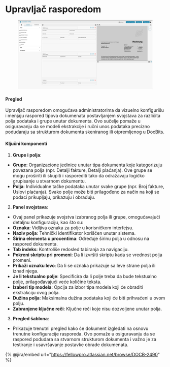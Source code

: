 # Upravljač rasporedom

<figure><img src="../../../../.gitbook/assets/Bildschirmfoto 2024-05-08 um 08.46.24.png" alt=""><figcaption></figcaption></figure>

#### Pregled

Upravljač rasporedom omogućava administratorima da vizuelno konfigurišu i menjaju raspored tipova dokumenata postavljanjem svojstava za različita polja podataka i grupe unutar dokumenta. Ovo sučelje pomaže u osiguravanju da se modeli ekstrakcije i ručni unos podataka precizno podudaraju sa strukturom dokumenta skeniranog ili otpremljenog u DocBits.

#### Ključni komponenti

1. **Grupe i polja**:
* **Grupe**: Organizacione jedinice unutar tipa dokumenta koje kategorizuju povezana polja (npr. Detalji fakture, Detalji plaćanja). Ove grupe se mogu proširiti ili skupiti i rasporediti tako da odražavaju logičko grupisanje u stvarnom dokumentu.
* **Polja**: Individualne tačke podataka unutar svake grupe (npr. Broj fakture, Uslovi plaćanja). Svako polje može biti prilagođeno za način na koji se podaci prikupljaju, prikazuju i obrađuju.
2. **Panel svojstava**:
* Ovaj panel prikazuje svojstva izabranog polja ili grupe, omogućavajući detaljnu konfiguraciju, kao što su:
* **Oznaka**: Vidljiva oznaka za polje u korisničkom interfejsu.
* **Naziv polja**: Tehnički identifikator korišćen unutar sistema.
* **Širina elementa u procentima**: Određuje širinu polja u odnosu na raspored dokumenta.
* **Tab indeks**: Kontroliše redosled tabiranja za navigaciju.
* **Pokreni skriptu pri promeni**: Da li izvršiti skriptu kada se vrednost polja promeni.
* **Prikaži oznaku levo**: Da li se oznaka prikazuje sa leve strane polja ili iznad njega.
* **Je li tekstualno polje**: Specificira da li polje treba da bude tekstualno polje, prilagođavajući veće količine teksta.
* **Izaberi tip modela**: Opcija za izbor tipa modela koji će obraditi ekstrakciju ovog polja.
* **Dužina polja**: Maksimalna dužina podataka koji će biti prihvaćeni u ovom polju.
* **Zabranjene ključne reči**: Ključne reči koje nisu dozvoljene unutar polja.
3. **Pregled šablona**:
* Prikazuje trenutni pregled kako će dokument izgledati na osnovu trenutne konfiguracije rasporeda. Ovo pomaže u osiguravanju da se raspored podudara sa stvarnom strukturom dokumenta i važno je za testiranje i usavršavanje postavke obrade dokumenata.

{% @jira/embed url="https://fellowpro.atlassian.net/browse/DOCB-2490" %}
